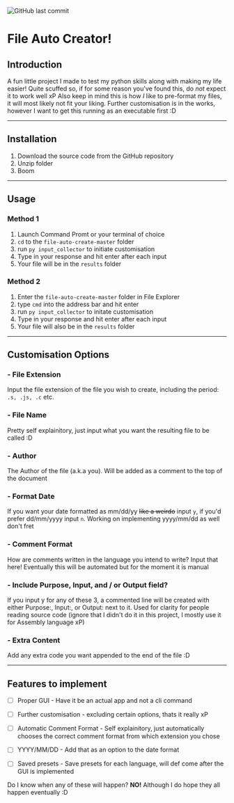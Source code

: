 ![GitHub last commit](https://img.shields.io/github/last-commit/stripeysweatercat/file-auto-create)
# **File Auto Creator!**

## Introduction
A fun little project I made to test my python skills along with making my life easier! Quite scuffed so, if for some reason you've found this, do *not* expect it to work well xP Also keep in mind this is how *I* like to pre-format my files, it will most likely not fit your liking. Further customisation is in the works, however I want to get this running as an executable first :D

---
## Installation
1. Download the source code from the GitHub repository
2. Unzip folder
3. Boom

---
## Usage
### **Method 1**
1. Launch Command Promt or your terminal of choice
2. `cd` to the `file-auto-create-master` folder
3. run `py input_collector` to initiate customisation
4. Type in your response and hit enter after each input
5. Your file will be in the `results` folder

### **Method 2**
1. Enter the `file-auto-create-master` folder in File Explorer
2. type `cmd` into the address bar and hit enter
3. run `py input_collector` to initate customisation
4. Type in your response and hit enter after each input
5. Your file will also be in the `results` folder

---
## Customisation Options
### - File Extension
Input the file extension of the file you wish to create, including the period:
`.s, .js, .c` etc.

### - File Name
Pretty self explainitory, just input what you want the resulting file to be called :D
### - Author
The Author of the file (a.k.a you). Will be added as a comment to the top of the document
### - Format Date
If you want your date formatted as mm/dd/yy ~~like a weirdo~~ input `y`, if you'd prefer dd/mm/yyyy input `n`. Working on implementing yyyy/mm/dd as well don't fret
### - Comment Format
How are comments written in the language you intend to write? Input that here! Eventually this will be automated but for the moment it is manual
### - Include Purpose, Input, and / or Output field?
If you input y for any of these 3, a commented line will be created with either Purpose:, Input:, or Output: next to it. Used for clarity for people reading source code (ignore that I didn't do it in this project, I mostly use it for Assembly language xP)
### - Extra Content
Add any extra code you want appended to the end of the file :D

---
## Features to implement
- [ ] Proper GUI - Have it be an actual app and not a cli command
- [ ] Further customisation - excluding certain options, thats it really xP
- [ ] Automatic Comment Format - Self explainitory, just automatically chooses the correct comment format from which extension you chose
- [ ] YYYY/MM/DD - Add that as an option to the date format
- [ ] Saved presets - Save presets for each language, will def come after the GUI is implemented


Do I know when any of these will happen? **NO!** Although I do hope they all happen eventually :D
